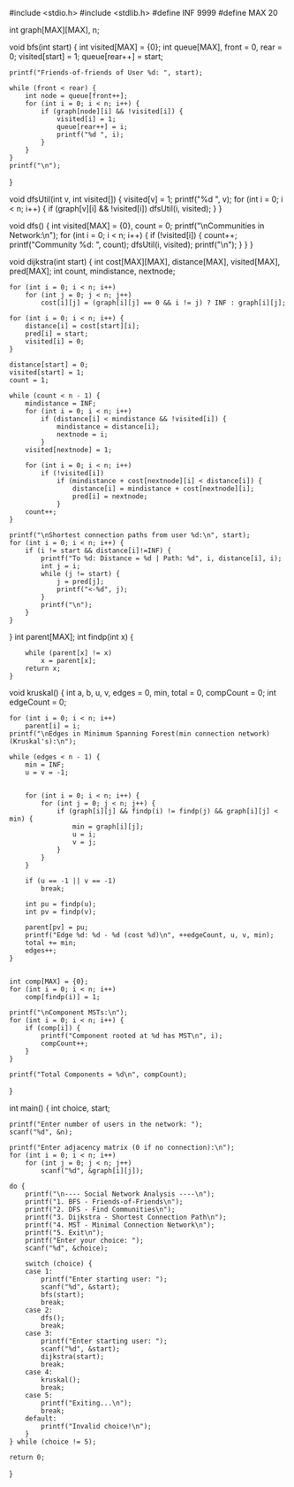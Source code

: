 #include <stdio.h>
#include <stdlib.h>
#define INF 9999
#define MAX 20

int graph[MAX][MAX], n;


void bfs(int start) {
    int visited[MAX] = {0};
    int queue[MAX], front = 0, rear = 0;
    visited[start] = 1;
    queue[rear++] = start;

    printf("Friends-of-friends of User %d: ", start);

    while (front < rear) {
        int node = queue[front++];
        for (int i = 0; i < n; i++) {
            if (graph[node][i] && !visited[i]) {
                visited[i] = 1;
                queue[rear++] = i;
                printf("%d ", i);
            }
        }
    }
    printf("\n");
}

void dfsUtil(int v, int visited[]) {
    visited[v] = 1;
    printf("%d ", v);
    for (int i = 0; i < n; i++) {
        if (graph[v][i] && !visited[i])
            dfsUtil(i, visited);
    }
}

void dfs() {
    int visited[MAX] = {0}, count = 0;
    printf("\nCommunities in Network:\n");
    for (int i = 0; i < n; i++) {
        if (!visited[i]) {
            count++;
            printf("Community %d: ", count);
            dfsUtil(i, visited);
            printf("\n");
        }
    }
}


void dijkstra(int start) {
    int cost[MAX][MAX], distance[MAX], visited[MAX], pred[MAX];
    int count, mindistance, nextnode;

    for (int i = 0; i < n; i++)
        for (int j = 0; j < n; j++)
            cost[i][j] = (graph[i][j] == 0 && i != j) ? INF : graph[i][j];

    for (int i = 0; i < n; i++) {
        distance[i] = cost[start][i];
        pred[i] = start;
        visited[i] = 0;
    }

    distance[start] = 0;
    visited[start] = 1;
    count = 1;

    while (count < n - 1) {
        mindistance = INF;
        for (int i = 0; i < n; i++)
            if (distance[i] < mindistance && !visited[i]) {
                mindistance = distance[i];
                nextnode = i;
            }
        visited[nextnode] = 1;

        for (int i = 0; i < n; i++)
            if (!visited[i])
                if (mindistance + cost[nextnode][i] < distance[i]) {
                    distance[i] = mindistance + cost[nextnode][i];
                    pred[i] = nextnode;
                }
        count++;
    }

    printf("\nShortest connection paths from user %d:\n", start);
    for (int i = 0; i < n; i++) {
        if (i != start && distance[i]!=INF) {
            printf("To %d: Distance = %d | Path: %d", i, distance[i], i);
            int j = i;
            while (j != start) {
                j = pred[j];
                printf("<-%d", j);
            }
            printf("\n");
        }
    }
}
int parent[MAX];
int findp(int x) {

        while (parent[x] != x)
            x = parent[x];
        return x;
    }
void kruskal() {
    int a, b, u, v, edges = 0, min, total = 0, compCount = 0;
    int edgeCount = 0;

    
    for (int i = 0; i < n; i++)
        parent[i] = i;
    printf("\nEdges in Minimum Spanning Forest(min connection network) (Kruskal's):\n");

    while (edges < n - 1) {
        min = INF;
        u = v = -1;

        
        for (int i = 0; i < n; i++) {
            for (int j = 0; j < n; j++) {
                if (graph[i][j] && findp(i) != findp(j) && graph[i][j] < min) {
                    min = graph[i][j];
                    u = i;
                    v = j;
                }
            }
        }

        if (u == -1 || v == -1)
            break; 

        int pu = findp(u);
        int pv = findp(v);

        parent[pv] = pu;   
        printf("Edge %d: %d - %d (cost %d)\n", ++edgeCount, u, v, min);
        total += min;
        edges++;
    }

    
    int comp[MAX] = {0};
    for (int i = 0; i < n; i++)
        comp[findp(i)] = 1;

    printf("\nComponent MSTs:\n");
    for (int i = 0; i < n; i++) {
        if (comp[i]) {
            printf("Component rooted at %d has MST\n", i);
            compCount++;
        }
    }

    printf("Total Components = %d\n", compCount);
}


int main() {
    int choice, start;

    printf("Enter number of users in the network: ");
    scanf("%d", &n);

    printf("Enter adjacency matrix (0 if no connection):\n");
    for (int i = 0; i < n; i++)
        for (int j = 0; j < n; j++)
            scanf("%d", &graph[i][j]);

    do {
        printf("\n---- Social Network Analysis ----\n");
        printf("1. BFS - Friends-of-Friends\n");
        printf("2. DFS - Find Communities\n");
        printf("3. Dijkstra - Shortest Connection Path\n");
        printf("4. MST - Minimal Connection Network\n");
        printf("5. Exit\n");
        printf("Enter your choice: ");
        scanf("%d", &choice);

        switch (choice) {
        case 1:
            printf("Enter starting user: ");
            scanf("%d", &start);
            bfs(start);
            break;
        case 2:
            dfs();
            break;
        case 3:
            printf("Enter starting user: ");
            scanf("%d", &start);
            dijkstra(start);
            break;
        case 4:
            kruskal();
            break;
        case 5:
            printf("Exiting...\n");
            break;
        default:
            printf("Invalid choice!\n");
        }
    } while (choice != 5);

    return 0;
}
